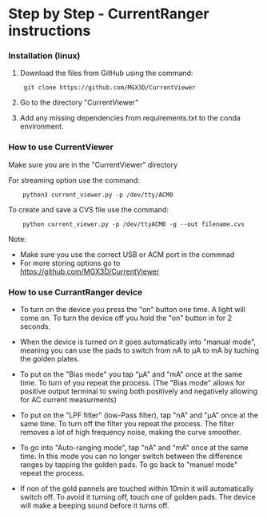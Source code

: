 # Step by Step - CurrentRanger instructions

### Installation (linux)

1. Download the files from GitHub using the command:

		git clone https://github.com/MGX3D/CurrentViewer

2. Go to the directory "CurrentViewer"

3. Add any missing dependencies from requirements.txt to the conda environment.


### How to use CurrentViewer

Make sure you are in the "CurrentViewer" directory

For streaming option use the command:

		python3 current_viewer.py -p /dev/tty/ACM0

To create and save a CVS file use the command:

		python current_viewer.py -p /dev/ttyACM0 -g --out filename.cvs


Note:

- Make sure you use the correct USB or ACM port in the commnad
- For more storing options go to https://github.com/MGX3D/CurrentViewer


### How to use CurrantRanger device

- To turn on the device you press the "on" button one time. A light will come on. To turn the device off you hold the "on" button in for 2 seconds.

- When the device is turned on it goes automatically into "manual mode", meaning you can use the pads to switch from nA to µA to mA by tuching the golden plates.

- To put on the "Bias mode" you tap "µA" and "mA" once at the same time. To turn of you repeat the process. (The "Bias mode" allows for positive output terminal to swing both positively and negatively allowing for AC current measurments)

- To put on the "LPF filter" (low-Pass filter), tap "nA" and "µA" once at the same time. To turn off the filter you repeat the process. The filter removes a lot of high frequency noise, making the curve smoother.

- To go into "Auto-ranging mode", tap "nA" and "mA" once at the same time. In this mode you can no longer switch between the difference ranges by tapping the golden pads. To go back to "manuel mode" repeat the process.

- If non of the gold pannels are touched within 10min it will automatically switch off. To avoid it turning off, touch one of golden pads. The device will make a beeping sound before it turns off.


